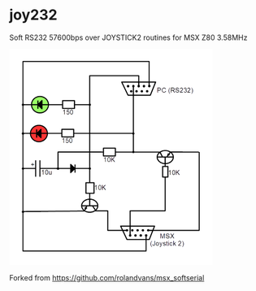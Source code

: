 # joy232

Soft RS232 57600bps over JOYSTICK2 routines for MSX Z80 3.58MHz

![JOY232.PNG](/JOY232.PNG)

Forked from https://github.com/rolandvans/msx_softserial
